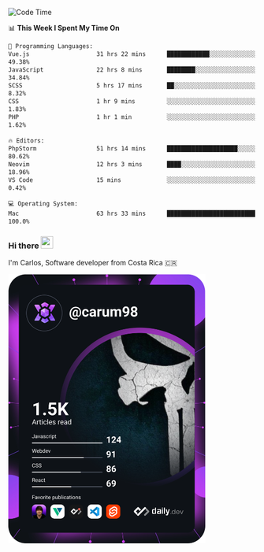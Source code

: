 
<!--START_SECTION:waka-->
![Code Time](http://img.shields.io/badge/Code%20Time-8%2C810%20hrs-blue)

📊 **This Week I Spent My Time On** 

```text
💬 Programming Languages: 
Vue.js                   31 hrs 22 mins      ████████████░░░░░░░░░░░░░   49.38% 
JavaScript               22 hrs 8 mins       ████████░░░░░░░░░░░░░░░░░   34.84% 
SCSS                     5 hrs 17 mins       ██░░░░░░░░░░░░░░░░░░░░░░░   8.32% 
CSS                      1 hr 9 mins         ░░░░░░░░░░░░░░░░░░░░░░░░░   1.83% 
PHP                      1 hr 1 min          ░░░░░░░░░░░░░░░░░░░░░░░░░   1.62%

🔥 Editors: 
PhpStorm                 51 hrs 14 mins      ████████████████████░░░░░   80.62% 
Neovim                   12 hrs 3 mins       ████░░░░░░░░░░░░░░░░░░░░░   18.96% 
VS Code                  15 mins             ░░░░░░░░░░░░░░░░░░░░░░░░░   0.42%

💻 Operating System: 
Mac                      63 hrs 33 mins      █████████████████████████   100.0%

```


<!--END_SECTION:waka-->

### Hi there <img src="https://media.giphy.com/media/hvRJCLFzcasrR4ia7z/giphy.gif" width="25px" height="25px">

I'm Carlos, Software developer from Costa Rica 🇨🇷

<a href="https://app.daily.dev/carum98"><img src="https://github.com/carum98/carum98/blob/main/devcard.svg" width="400" alt="Carlos Umaña Acevedo's Dev Card"/></a>
